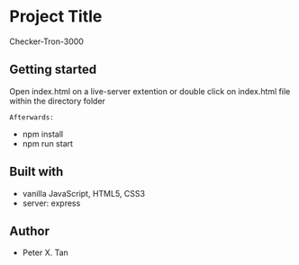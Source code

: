# Project Title

Checker-Tron-3000

## Getting started

Open index.html on a live-server extention or double click on index.html file within the directory folder

```
Afterwards:
```

* npm install
* npm run start

## Built with

* vanilla JavaScript, HTML5, CSS3
* server: express

## Author

* Peter X. Tan